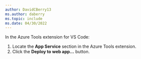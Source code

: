 ```yaml
---
author: DavidCBerry13
ms.author: daberry
ms.topic: include
ms.date: 04/30/2022
---
```

In the Azure Tools extension for VS Code:

1. Locate the **App Service** section in the Azure Tools extension.
1. Click the **Deploy to web app...** button.
